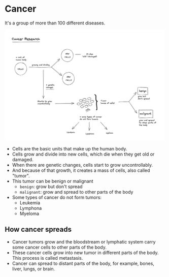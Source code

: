 # Cancer

It's a group of more than 100 different diseases.

![how cancer works](images/cancer.png)

- Cells are the basic units that make up the human body.
- Cells grow and divide into new cells, which die when they get old or damaged.
- When there are genetic changes, cells start to grow uncontrollably.
- And because of that growth, it creates a mass of cells, also called "tumor".
- This tumor can be benign or malignant
  - `benign`: grow but don't spread
  - `malignant`: grow and spread to other parts of the body
- Some types of cancer do not form tumors:
  - Leukemia
  - Lymphona
  - Myeloma

## How cancer spreads

- Cancer tumors grow and the bloodstream or lymphatic system carry some cancer cells to other parts of the body.
- These cancer cells grow into new tumor in different parts of the body. This process is called metastasis.
- Cancer can spread to distant parts of the body, for example, bones, liver, lungs, or brain.
